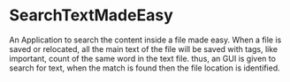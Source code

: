 # SearchTextMadeEasy

An Application to search the content inside a file made easy.
When a file is saved or relocated, all the main text of the file will be saved with tags, like important, count of the same word in the text file.
thus, an GUI is given to search for text, when the match is found then the file location is identified.

